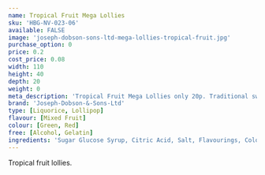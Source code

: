 ```yaml
---
name: Tropical Fruit Mega Lollies
sku: 'HBG-NV-023-06'
available: FALSE
image: 'joseph-dobson-sons-ltd-mega-lollies-tropical-fruit.jpg'
purchase_option: 0
price: 0.2
cost_price: 0.08
width: 110
height: 40
depth: 20
weight: 0
meta_description: 'Tropical Fruit Mega Lollies only 20p. Traditional sweets and more at Humbugs Confectionery Store. Specialists in satisfying your sweet tooth!'
brand: 'Joseph-Dobson-&-Sons-Ltd'
type: [Liquorice, Lollipop]
flavour: [Mixed Fruit]
colour: [Green, Red]
free: [Alcohol, Gelatin]
ingredients: 'Sugar Glucose Syrup, Citric Acid, Salt, Flavourings, Colours: E102, E129, E142.'
---
```

Tropical fruit lollies.